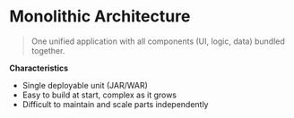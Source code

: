 

<h1>Monolithic Architecture</h1>

>One unified application with all components (UI, logic, data) bundled together.<br>

 **Characteristics**
 
- Single deployable unit (JAR/WAR)
- Easy to build at start, complex as it grows
- Difficult to maintain and scale parts independently